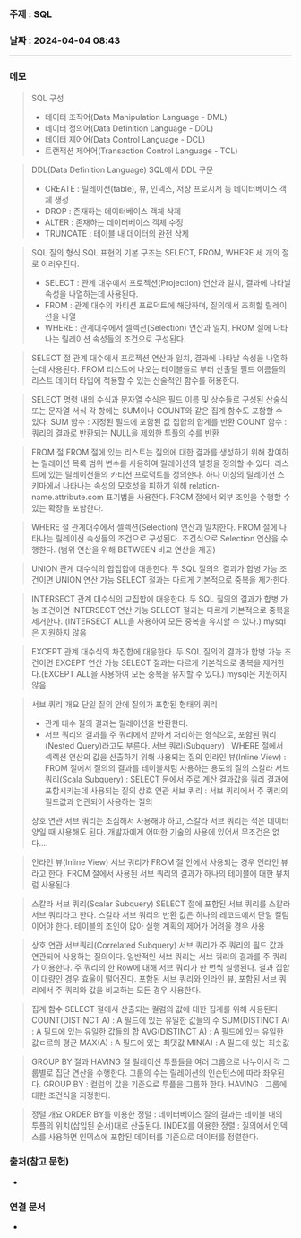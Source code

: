 ### 주제 : SQL

### 날짜 : 2024-04-04 08:43
----
### 메모
> SQL 구성
> 	- 데이터 조작어(Data Manipulation Language - DML)
> 	- 데이터 정의어(Data Definition Language - DDL)
> 	- 데이터 제어어(Data Control Language - DCL)
> 	- 트랜잭션 제어어(Transaction Control Language - TCL)

> DDL(Data Definition Language)
> SQL에서 DDL 구문
> 	- CREATE : 릴레이션(table), 뷰, 인덱스, 저장 프로시저 등 데이터베이스 객체 생성
> 	- DROP : 존재하는 데이터베이스 객체 삭제
> 	- ALTER : 존재하는 데이터베이스 객체 수정
> 	- TRUNCATE : 테이블 내 데이터의 완전 삭제

> SQL 질의 형식
> SQL 표현의 기본 구조는 SELECT, FROM, WHERE 세 개의 절로 이러우진다.
> 	- SELECT : 관계 대수에서 프로젝션(Projection) 연산과 일치, 결과에 나타날 속성을 나열하는데 사용된다.
> 	- FROM : 관계 대수의 카티션 프로덕트에 해당하며, 질의에서 조회할 릴레이션을 나열
> 	- WHERE : 관계대수에서  셀렉션(Selection) 연산과 일치, FROM 절에 나타나는 릴레이션 속성들의 조건으로 구성된다.

> SELECT 절
> 관계 대수에서 프로젝션 연산과 일치, 결과에 나타날 속성을 나열하는데 사용된다.
> FROM 리스트에 나오는 테이블들로 부터 산출될 필드 이름들의 리스트
> 데이터 타입에 적용할 수 있는 산술적인 함수를 허용한다.

> SELECT 명령 내의 수식과 문자열
> 수식은 필드 이름 및 상수들로 구성된 산술식 또는 문자열 서식
> 각 항에는 SUM이나 COUNT와 같은 집계 함수도 포함할 수 있다.
> SUM 함수 : 지정된 필드에 포함된 값 집합의 합계를 반환
> COUNT 함수 : 쿼리의 결과로 반환되는 NULL을 제외한 투플의 수를 반환

> FROM 절
> FROM 절에 있는 리스트는 질의에 대한 결과를 생성하기 위해 참여하는 릴레이션 목록
> 범위 변수를 사용하여 릴레이션의 별칭을 정의할 수 있다.
> 리스트에 있는 릴레이션들의 카티션 프로덕트를 정의한다.
> 하나 이상의 릴레이션 스키마에서 나타나는 속성의 모호성을 피하기 위해 relation-name.attribute.com 표기법을 사용한다.
> FROM 절에서 외부 조인을 수행할 수 있는 확장을 포함한다.

> WHERE 절
> 관계대수에서 셀렉션(Selection) 연산과 일치한다.
> FROM 절에 나타나는 릴레이션 속성들의 조건으로 구성된다.
> 조건식으로 Selection 연산을 수행한다. (범위 연산을 위해 BETWEEN 비교 연산을 제공)

> UNION
> 관계 대수식의 합집합에 대응한다.
> 두 SQL 질의의 결과가 합병 가능 조건이면 UNION 연산 가능
> SELECT 절과는 다르게 기본적으로 중복을 제가한다.

> INTERSECT
> 관계 대수식의 교집합에 대응한다.
> 두 SQL 질의의 결과가 합병 가능 조건이면 INTERSECT 연산 가능
> SELECT 절과는 다르게 기본적으로 중복을 제거한다. (INTERSECT ALL을 사용하여 모든 중복을 유지할 수 있다.)
> mysql은 지원하지 않음

> EXCEPT
> 관계 대수식의 차집합에 대응한다.
> 두 SQL 질의의 결과가 합병 가능 조건이면 EXCEPT 연산 가능
> SELECT 절과는 다르게 기본적으로 중복을 제거한다.(EXCEPT ALL을 사용하여 모든 중복을 유지할 수 있다.)
> mysql은 지원하지 않음

> 서브 쿼리 개요
> 단일 질의 안에 질의가 포함된 형태의 쿼리
> 	- 관계 대수 질의 결과는 릴레이션을 반환한다.
> 	- 서브 쿼리의 결과를 주 쿼리에서 받아서 처리하는 형식으로, 포함된 쿼리(Nested Query)라고도 부른다.
> 서브 쿼리(Subquery) : WHERE 절에서 섹렉션 연산의 값을 산출하기 위해 사용되는 질의
> 인라인 뷰(Inline View) : FROM 절에서 질의의 결과를 테이블처럼 사용하는 용도의 질의
> 스칼라 서브 쿼리(Scala Subquery) : SELECT 문에서 주로 계산 결과값을 쿼리 결과에 포함시키는데 사용되는 질의
> 상호 연관 서브 쿼리 : 서브 쿼리에서 주 쿼리의 필드값과 연관되어 사용하는 질의
> 
> 상호 연관 서브 쿼리는 조심해서 사용해야 하고, 스칼라 서브 쿼리는 적은 데이터 양일 때 사용해도 된다.
> 개발자에게 어떠한 기술의 사용에 있어서 무조건은 없다....

> 인라인 뷰(Inline View)
> 서브 쿼리가 FROM 절 안에서 사용되는 경우 인라인 뷰라고 한다.
> FROM 절에서 사용된 서브 쿼리의 결과가 하나의 테이블에 대한 뷰처럼 사용된다.

> 스칼라 서브 쿼리(Scalar Subquery)
> SELECT 절에 포함된 서브 쿼리를 스칼라 서브 쿼리라고 한다.
> 스칼라 서브 쿼리의 반환 값은 하나의 레코드에서 단일 컬럼이어야 한다.
> 테이블의 조인이 많아 실행 계획의 제어가 어려울 경우 사용

> 상호 연관 서브쿼리(Correlated Subquery)
> 서브 쿼리가 주 쿼리의 필드 값과 연관되어 사용하는 질의이다.
> 일반적인 서브 쿼리는 서브 쿼리의 결과를 주 쿼리가 이용한다.
> 주 쿼리의 한 Row에 대해 서브 쿼리가 한 번씩 실행된다.
> 결과 집합이 대량인 경우 효울이 떨어진다.
> 포함된 서브 쿼리와 인라인 뷰, 포함된 서브 쿼리에서 주 쿼리와 값을 비교하는 모든 경우 사용한다.

> 집계 함수
> SELECT 절에서 산출되는 컬럼의 값에 대한 집계를 위해 사용된다.
> COUNT(DISTINCT A) : A 필드에 있는 유일한 값들의 수
> SUM(DISTINCT A) : A 필드에 있는 유일한 값들의 합
> AVG(DISTINCT A) : A 필드에 있는 유일한 값ㄷ르의 평균
> MAX(A) : A 필드에 있는 최댓값
> MIN(A) : A 필드에 있는 최솟값

> GROUP BY 절과 HAVING 절
> 릴레이션 투플들을 여러 그룹으로 나누어서 각 그룹별로 집단 연산을 수행한다.
> 그룹의 수는 릴레이션의 인슨턴스에 따라 좌우된다.
> GROUP BY : 컬럼의 값을 기준으로 투플을 그룹화 한다.
> HAVING : 그룹에 대한 조건식을 지정한다.

> 정렬 개요
> ORDER BY를 이용한 정렬 : 데이터베이스 질의 결과는 테이블 내의 투플의 위치(삽입된 순서)대로 산출된다.
> INDEX를 이용한 정렬 : 질의에서 인덱스를 사용하면 인덱스에 포함된 데이터를 기준으로 데이터를 정렬한다.
### 출처(참고 문헌)
-

### 연결 문서
-
 